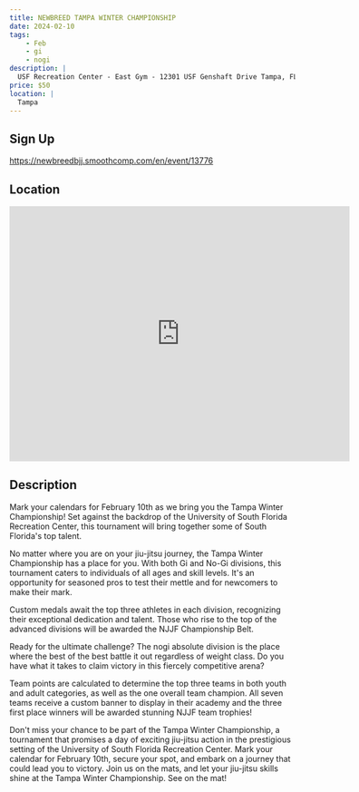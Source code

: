 ```yaml
---
title: NEWBREED TAMPA WINTER CHAMPIONSHIP
date: 2024-02-10
tags:
    - Feb
    - gi 
    - nogi 
description: |
  USF Recreation Center - East Gym - 12301 USF Genshaft Drive Tampa, FL
price: $50
location: |
  Tampa
---
```

## Sign Up
https://newbreedbjj.smoothcomp.com/en/event/13776

## Location
<iframe src="https://www.google.com/maps/embed?pb=!1m18!1m12!1m3!1d12345.6789!2d-82.4074991!3d28.0604515!2m3!1f0!2f0!3f0!3m2!1i1024!2i768!4f13.1!3m3!1m2!1s0x0%3A0x0!2z28.0604515!5e0!3m2!1sen!2sus!4v1234567890" width="600" height="450" style="border:0;" allowfullscreen="" loading="lazy"></iframe>

## Description
Mark your calendars for February 10th as we bring you the Tampa Winter Championship! Set against the backdrop of the University of South Florida Recreation Center, this tournament will bring together some of South Florida's top talent.


No matter where you are on your jiu-jitsu journey, the Tampa Winter Championship has a place for you. With both Gi and No-Gi divisions, this tournament caters to individuals of all ages and skill levels. It's an opportunity for seasoned pros to test their mettle and for newcomers to make their mark.


Custom medals await the top three athletes in each division, recognizing their exceptional dedication and talent. Those who rise to the top of the advanced divisions will be awarded the NJJF Championship Belt.


Ready for the ultimate challenge? The nogi absolute division is the place where the best of the best battle it out regardless of weight class. Do you have what it takes to claim victory in this fiercely competitive arena?


Team points are calculated to determine the top three teams in both youth and adult categories, as well as the one overall team champion. All seven teams receive a custom banner to display in their academy and the three first place winners will be awarded stunning NJJF team trophies!


Don't miss your chance to be part of the Tampa Winter Championship, a tournament that promises a day of exciting jiu-jitsu action in the prestigious setting of the University of South Florida Recreation Center. Mark your calendar for February 10th, secure your spot, and embark on a journey that could lead you to victory. Join us on the mats, and let your jiu-jitsu skills shine at the Tampa Winter Championship. See on the mat!